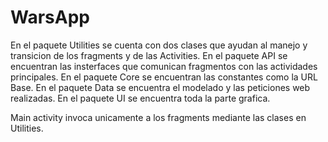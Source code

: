 # WarsApp

En el paquete Utilities se cuenta con dos clases que ayudan al manejo y transicion de los fragments y de las Activities.
En el paquete API se encuentran las insterfaces que comunican fragmentos con las actividades principales.
En el paquete Core se encuentran las constantes como la URL Base.
En el paquete Data se encuentra el modelado y las peticiones web realizadas. 
En el paquete UI se encuentra toda la parte grafica. 

Main activity invoca unicamente a los fragments mediante las clases en Utilities.
